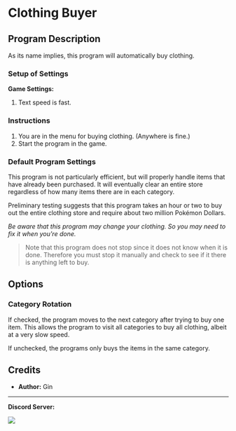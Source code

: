 # Clothing Buyer

<!-- **Related Programs:**

- **Microcontroller:** [Clothing Buyer](https://github.com/PokemonAutomation/Microcontroller/blob/master/Wiki/Programs/PokemonSwSh/ClothingBuyer.md)
- **Computer Control:** [Clothing Buyer](https://github.com/PokemonAutomation/ComputerControl/blob/master/Wiki/Programs/PokemonSwSh/ClothingBuyer.md) (this program)

The microcontroller and computer-control versions of this program are functionally identical. -->


## Program Description

As its name implies, this program will automatically buy clothing.

<!-- <img src="../images/ClothingBuyer-0.png"> -->

### Setup of Settings

**Game Settings:**

1. Text speed is fast.

### Instructions

1. You are in the menu for buying clothing. (Anywhere is fine.)
2. Start the program in the game.

### Default Program Settings

This program is not particularly efficient, but will properly handle items that have already been purchased. It will eventually clear an entire store regardless of how many items there are in each category.

Preliminary testing suggests that this program takes an hour or two to buy out the entire clothing store and require about two million Pokémon Dollars.

*Be aware that this program may change your clothing. So you may need to fix it when you're done.*

   > Note that this program does not stop since it does not know when it is done. Therefore you must stop it manually and check to see if it there is anything left to buy.


## Options

### Category Rotation

If checked, the program moves to the next category after trying to buy one item. This allows the program to visit all categories to buy all clothing, albeit at a very slow speed.

If unchecked, the programs only buys the items in the same category.


## Credits

- **Author:** Gin



<hr>

**Discord Server:** 

[<img src="https://canary.discordapp.com/api/guilds/695809740428673034/widget.png?style=banner2">](https://discord.gg/cQ4gWxN)
